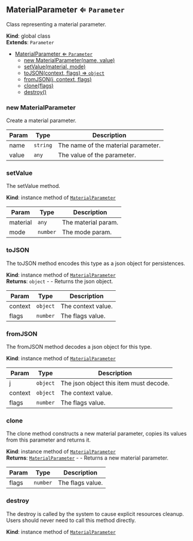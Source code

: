 <a name="MaterialParameter"></a>

## MaterialParameter ⇐ <code>Parameter</code>
Class representing a material parameter.

**Kind**: global class  
**Extends**: <code>Parameter</code>  

* [MaterialParameter ⇐ <code>Parameter</code>](#MaterialParameter)
    * [new MaterialParameter(name, value)](#new-MaterialParameter)
    * [setValue(material, mode)](#setValue)
    * [toJSON(context, flags) ⇒ <code>object</code>](#toJSON)
    * [fromJSON(j, context, flags)](#fromJSON)
    * [clone(flags)](#clone)
    * [destroy()](#destroy)

<a name="new_MaterialParameter_new"></a>

### new MaterialParameter
Create a material parameter.


| Param | Type | Description |
| --- | --- | --- |
| name | <code>string</code> | The name of the material parameter. |
| value | <code>any</code> | The value of the parameter. |

<a name="MaterialParameter+setValue"></a>

### setValue
The setValue method.

**Kind**: instance method of [<code>MaterialParameter</code>](#MaterialParameter)  

| Param | Type | Description |
| --- | --- | --- |
| material | <code>any</code> | The material param. |
| mode | <code>number</code> | The mode param. |

<a name="MaterialParameter+toJSON"></a>

### toJSON
The toJSON method encodes this type as a json object for persistences.

**Kind**: instance method of [<code>MaterialParameter</code>](#MaterialParameter)  
**Returns**: <code>object</code> - - Returns the json object.  

| Param | Type | Description |
| --- | --- | --- |
| context | <code>object</code> | The context value. |
| flags | <code>number</code> | The flags value. |

<a name="MaterialParameter+fromJSON"></a>

### fromJSON
The fromJSON method decodes a json object for this type.

**Kind**: instance method of [<code>MaterialParameter</code>](#MaterialParameter)  

| Param | Type | Description |
| --- | --- | --- |
| j | <code>object</code> | The json object this item must decode. |
| context | <code>object</code> | The context value. |
| flags | <code>number</code> | The flags value. |

<a name="MaterialParameter+clone"></a>

### clone
The clone method constructs a new material parameter, copies its valuesfrom this parameter and returns it.

**Kind**: instance method of [<code>MaterialParameter</code>](#MaterialParameter)  
**Returns**: [<code>MaterialParameter</code>](#MaterialParameter) - - Returns a new material parameter.  

| Param | Type | Description |
| --- | --- | --- |
| flags | <code>number</code> | The flags value. |

<a name="MaterialParameter+destroy"></a>

### destroy
The destroy is called by the system to cause explicit resources cleanup.Users should never need to call this method directly.

**Kind**: instance method of [<code>MaterialParameter</code>](#MaterialParameter)  
